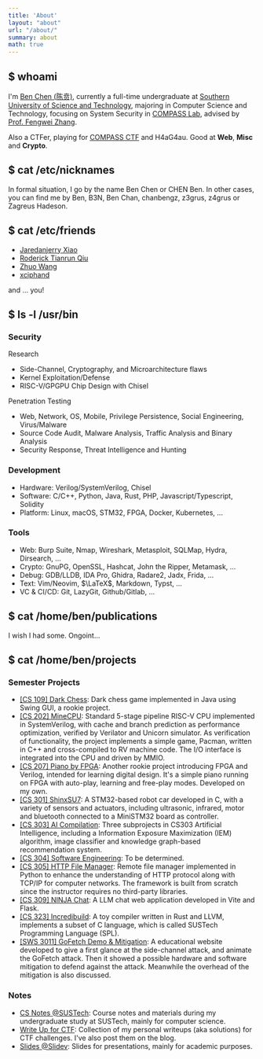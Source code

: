 ```yaml
---
title: 'About'
layout: "about"
url: "/about/"
summary: about
math: true
---
```


## $ whoami

I'm [Ben Chen (陈贲)](https://i.benx.dev), currently a full-time undergraduate at [Southern University of Science and Technology](https://www.sustech.edu.cn/en), majoring in Computer Science and Technology, focusing on System Security in [COMPASS Lab](https://compass.sustech.edu.cn/), advised by [Prof. Fengwei Zhang](https://fengweiz.github.io/).

Also a CTFer, playing for [COMPASS CTF](https://home.compassc.tf) and H4aG4au. Good at **Web**, **Misc** and **Crypto**.

## $ cat /etc/nicknames

In formal situation, I go by the name Ben Chen or CHEN Ben. In other cases, you can find me by Ben, B3N, Ben Chan, chanbengz, z3grus, z4grus or Zagreus Hadeson.

## $ cat /etc/friends

- [Jaredanjerry Xiao](https://jaredanwolfgang.github.io/)
- [Roderick Tianrun Qiu](https://r-q.name/)
- [Zhuo Wang](https://we-are-zed.github.io/)
- [xciphand](https://b.x-d.fun/)

and ... you!

## $ ls -l /usr/bin

### Security

Research
- Side-Channel, Cryptography, and Microarchitecture flaws
- Kernel Exploitation/Defense
- RISC-V/GPGPU Chip Design with Chisel

Penetration Testing
- Web, Network, OS, Mobile, Privilege Persistence, Social Engineering, Virus/Malware
- Source Code Audit, Malware Analysis, Traffic Analysis and Binary Analysis
- Security Response, Threat Intelligence and Hunting

### Development

- Hardware: Verilog/SystemVerilog, Chisel
- Software: C/C++, Python, Java, Rust, PHP, Javascript/Typescript, Solidity
- Platform: Linux, macOS, STM32, FPGA, Docker, Kubernetes, ...

### Tools
- Web: Burp Suite, Nmap, Wireshark, Metasploit, SQLMap, Hydra, Dirsearch, ...
- Crypto: GnuPG, OpenSSL, Hashcat, John the Ripper, Metamask, ...
- Debug: GDB/LLDB, IDA Pro, Ghidra, Radare2, Jadx, Frida, ...
- Text: Vim/Neovim, $\LaTeX$, Markdown, Typst, ...
- VC & CI/CD: Git, LazyGit, Github/Gitlab, ...

## $ cat /home/ben/publications

I wish I had some. Ongoint...

## $ cat /home/ben/projects

### Semester Projects
- [[CS 109] Dark Chess](https://github.com/chanbengz/SUSTech_CS109_Project): Dark chess game implemented in Java using Swing GUI, a rookie project.
- [[CS 202] MineCPU](https://github.com/wLUOw/MineCPU): Standard 5-stage pipeline RISC-V CPU implemented in SystemVerilog, with cache and branch prediction as performance optimization, verified by Verilator and Unicorn simulator. As verification of functionality, the project implements a simple game, Pacman, written in C++ and cross-compiled to RV machine code. The I/O interface is integrated into the CPU and driven by MMIO.
- [[CS 207] Piano by FPGA](https://github.com/chanbengz/SUSTech_CS207_Project_Piano): Another rookie project introducing FPGA and Verilog, intended for learning digital design. It's a simple piano running on FPGA with auto-play, learning and free-play modes. Developed on my own.
- [[CS 301] ShinxSU7](https://github.com/SUSTech-ISACG-Association/ShinxSU7): A STM32-based robot car developed in C, with a variety of sensors and actuators, including ultrasonic, infrared, motor and bluetooth connected to a MiniSTM32 board as controller.
- [[CS 303] AI Compilation](https://github.com/chanbengz/SUSTech_CS303_Project_2024F): Three subprojects in CS303 Artificial Intelligence, including a Information Exposure Maximization (IEM) algorithm, image classifier and knowledge graph-based recommendation system.
- [[CS 304] Software Engineering](https://github.com/chanbengz): To be determined.
- [[CS 305] HTTP File Manager](https://github.com/chanbengz/SUSTech_CS305_Project_2023F): Remote file manager implemented in Python to enhance the understanding of HTTP protocol along with TCP/IP for computer networks. The framework is built from scratch since the instructor requires no third-party libraries.
- [[CS 309] NINJA Chat](https://github.com/SUSTech-NINJA): A LLM chat web application developed in Vite and Flask.
- [[CS 323] Incredibuild](https://github.com/chanbengz/SUSTech_CS323_Project_Incredibuild): A toy compiler written in Rust and LLVM, implements a subset of C language, which is called SUSTech Programming Language (SPL).
- [[SWS 3011] GoFetch Demo & Mitigation](https://github.com/chanbengz/NUS_SoC_SWS_2024_DOTA_GP5): A educational website developed to give a first glance at the side-channel attack, and animate the GoFetch attack. Then it showed a possible hardware and software mitigation to defend against the attack. Meanwhile the overhead of the mitigation is also discussed.

### Notes
- [CS Notes @SUSTech](https://github.com/chanbengz/sustech-notes): Course notes and materials during my undergraduate study at SUSTech, mainly for computer science.
- [Write Up for CTF](https://github.com/chanbengz/ctf-writeups): Collection of my personal writeups (aka solutions) for CTF challenges. I've also post them on the blog.
- [Slides @Slidev](https://github.com/chanbengz/slides): Slides for presentations, mainly for academic purposes.
